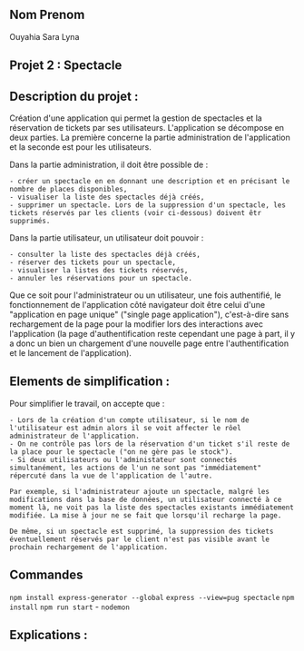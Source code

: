 ## Nom Prenom
Ouyahia Sara Lyna

## Projet 2 : Spectacle

## Description du projet :
Création d'une application qui permet la gestion de spectacles et la réservation de tickets par ses utilisateurs. L'application se décompose en deux parties. La première concerne la partie administration de l'application et la seconde est pour les utilisateurs.

Dans la partie administration, il doit être possible de :

    - créer un spectacle en en donnant une description et en précisant le nombre de places disponibles,
    - visualiser la liste des spectacles déjà créés,
    - supprimer un spectacle. Lors de la suppression d'un spectacle, les tickets réservés par les clients (voir ci-dessous) doivent êtr supprimés.

Dans la partie utilisateur, un utilisateur doit pouvoir :

    - consulter la liste des spectacles déjà créés,
    - réserver des tickets pour un spectacle,
    - visualiser la listes des tickets réservés,
    - annuler les réservations pour un spectacle.

Que ce soit pour l'administrateur ou un utilisateur, une fois authentifié, le fonctionnement de l'application côté navigateur doit être celui d'une "application en page unique" ("single page application"), c'est-à-dire sans rechargement de la page pour la modifier lors des interactions avec l'application (la page d'authentification reste cependant une page à part, il y a donc un bien un chargement d'une nouvelle page entre l'authentification et le lancement de l'application). 

## Elements de simplification :

Pour simplifier le travail, on accepte que :

    - Lors de la création d'un compte utilisateur, si le nom de l'utilisateur est admin alors il se voit affecter le rôel administrateur de l'application.
    - On ne contrôle pas lors de la réservation d'un ticket s'il reste de la place pour le spectacle ("on ne gère pas le stock").
    - Si deux utilisateurs ou l'administateur sont connectés simultanément, les actions de l'un ne sont pas "immédiatement" répercuté dans la vue de l'application de l'autre.

    Par exemple, si l'administrateur ajoute un spectacle, malgré les modifications dans la base de données, un utilisateur connecté à ce moment là, ne voit pas la liste des spectacles existants immédiatement modifiée. La mise à jour ne se fait que lorsqu'il recharge la page.

    De même, si un spectacle est supprimé, la suppression des tickets éventuellement réservés par le client n'est pas visible avant le prochain rechargement de l'application.
    
    
    
## Commandes
`npm install express-generator --global`
`express --view=pug spectacle`
`npm install`
`npm run start` - `nodemon`


## Explications :




